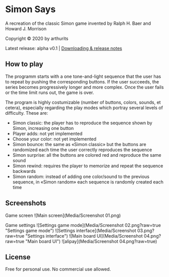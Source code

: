 # Simon Says
A recreation of the classic Simon game invented by Ralph H. Baer and Howard J. Morrison

Copyright © 2020 by arthurits

Latest release: alpha v0.1     |     [Downloading & release notes](https://github.com/arthurits/SimonSays/releases)

## How to play
The programm starts with a one tone-and-light sequence that the user has to repeat by pushing the corresponding buttons.
If the user succeeds, the series becomes progressively longer and more complex. Once the user fails or the time limit runs out, the game is over.

The program is highly costumizable (number of buttons, colors, sounds, et cetera), especially regarding the play modes which portray several levels of difficulty. These are:
* Simon classic: the player has to reproduce the sequence shown by Simon, increasing one button
* Player adds: not yet implemented
* Choose your color: not yet implemented
* Simon bounce: the same as «Simon classic» but the buttons are randomized each time the user correctly reproduces the sequence
* Simon surprise: all the buttons are colored red and reproduce the same sound
* Simon rewind: requires the player to memorize and repeat the sequence backwards
* Simon random: instead of adding one color/sound to the previous sequence, in «Simon random» each sequence is randomly created each time

## Screenshots
Game screen
![Main screen](Media/Screenshot 01.png)

Game settings
![Settings game mode](Media/Screenshot 02.png?raw=true "Settings game mode")
![Settings interface](Media/Screenshot 03.png?raw=true "Settings interface")
![Main board UI](Media/Screenshot 04.png?raw=true "Main board UI")
![alipay](Media/Screenshot 04.png?raw=true)

## License
Free for personal use.
No commercial use allowed.